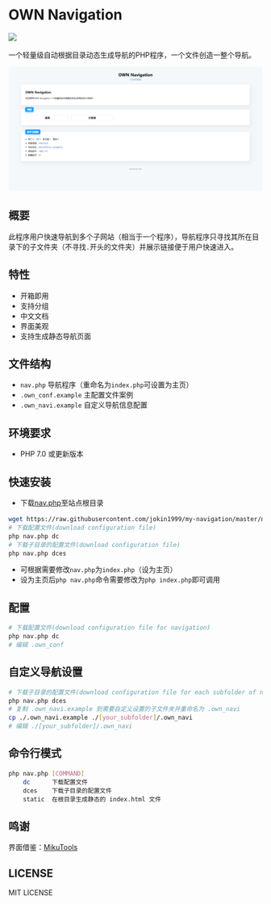 # OWN Navigation

[![](https://data.jsdelivr.com/v1/package/gh/jokin1999/my-navigation/badge)](https://www.jsdelivr.com/package/gh/jokin1999/my-navigation)

一个轻量级自动根据目录动态生成导航的PHP程序，一个文件创造一整个导航。

![Preview](./preview.png)

## 概要

此程序用户快速导航到多个子网站（相当于一个程序），导航程序只寻找其所在目录下的子文件夹（不寻找`.`开头的文件夹）并展示链接便于用户快速进入。

## 特性

- 开箱即用
- 支持分组
- 中文文档
- 界面美观
- 支持生成静态导航页面

## 文件结构

- `nav.php` 导航程序（重命名为`index.php`可设置为主页）
- `.own_conf.example` 主配置文件案例
- `.own_navi.example` 自定义导航信息配置

## 环境要求

- PHP 7.0 或更新版本

## 快速安装

- 下载[nav.php](https://raw.githubusercontent.com/jokin1999/my-navigation/master/nav.php)至站点根目录

```bash
wget https://raw.githubusercontent.com/jokin1999/my-navigation/master/nav.php
# 下载配置文件(download configuration file)
php nav.php dc
# 下载子目录的配置文件(download configuration file)
php nav.php dces
```

- 可根据需要修改`nav.php`为`index.php`（设为主页）
- 设为主页后`php nav.php`命令需要修改为`php index.php`即可调用

## 配置

```bash
# 下载配置文件(download configuration file for navigation)
php nav.php dc
# 编辑 .own_conf
```

## 自定义导航设置

```bash
# 下载子目录的配置文件(download configuration file for each subfolder of navigation)
php nav.php dces
# 复制 .own_navi.example 到需要自定义设置的子文件夹并重命名为 .own_navi
cp ./.own_navi.example ./[your_subfolder]/.own_navi
# 编辑 ./[your_subfolder]/.own_navi
```

## 命令行模式
```bash
php nav.php [COMMAND]
    dc      下载配置文件
    dces    下载子目录的配置文件
    static  在根目录生成静态的 index.html 文件
```

## 鸣谢

界面借鉴：[MikuTools](https://github.com/Ice-Hazymoon/MikuTools)

## LICENSE

MIT LICENSE
